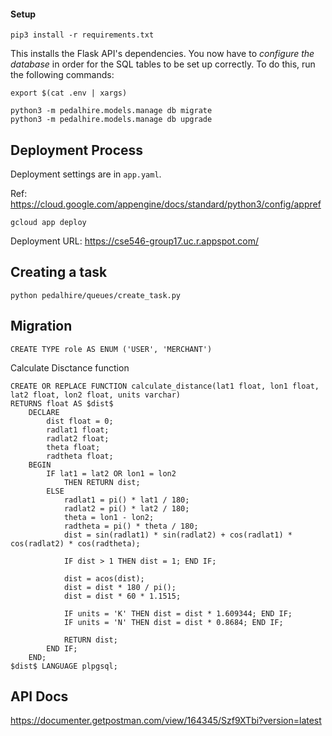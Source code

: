 #### Setup

```
pip3 install -r requirements.txt
```

This installs the Flask API's dependencies. You now have to _configure the database_ in order for the SQL tables to be set up correctly. To do this, run the following commands:

```
export $(cat .env | xargs)

python3 -m pedalhire.models.manage db migrate
python3 -m pedalhire.models.manage db upgrade
```

## Deployment Process

Deployment settings are in `app.yaml`. 

Ref: https://cloud.google.com/appengine/docs/standard/python3/config/appref

```
gcloud app deploy
```

Deployment URL: https://cse546-group17.uc.r.appspot.com/

## Creating a task

```
python pedalhire/queues/create_task.py
```

## Migration

```
CREATE TYPE role AS ENUM ('USER', 'MERCHANT')
```

Calculate Disctance function

```
CREATE OR REPLACE FUNCTION calculate_distance(lat1 float, lon1 float, lat2 float, lon2 float, units varchar)
RETURNS float AS $dist$
    DECLARE
        dist float = 0;
        radlat1 float;
        radlat2 float;
        theta float;
        radtheta float;
    BEGIN
        IF lat1 = lat2 OR lon1 = lon2
            THEN RETURN dist;
        ELSE
            radlat1 = pi() * lat1 / 180;
            radlat2 = pi() * lat2 / 180;
            theta = lon1 - lon2;
            radtheta = pi() * theta / 180;
            dist = sin(radlat1) * sin(radlat2) + cos(radlat1) * cos(radlat2) * cos(radtheta);

            IF dist > 1 THEN dist = 1; END IF;

            dist = acos(dist);
            dist = dist * 180 / pi();
            dist = dist * 60 * 1.1515;

            IF units = 'K' THEN dist = dist * 1.609344; END IF;
            IF units = 'N' THEN dist = dist * 0.8684; END IF;

            RETURN dist;
        END IF;
    END;
$dist$ LANGUAGE plpgsql;
```

## API Docs

https://documenter.getpostman.com/view/164345/Szf9XTbi?version=latest

